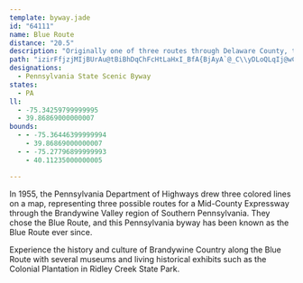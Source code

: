 ```yaml
---
template: byway.jade
id: "64111"
name: Blue Route
distance: "20.5"
description: "Originally one of three routes through Delaware County, the Blue Route of Interstate 476 exhibits the culture and history of southeastern Pennsylvania."
path: "izirFfjzjMIjBUrAu@tBiBhDqChFcHtLaHxI_BfA{BjAyA`@_C\\yDLoQLqIj@wCl@}FjBsAl@aJrFmWhUuIxGeDrAsDf@{BJgNs@yDRqCj@oClAyBzAsNlMsCxBiAl@}DrA_E\\sACqBSuCaA}HyEmBw@iBa@qC?ml@^aMRsALmGSot@j@uF`AkMxFoBl@y@PiCPqEC_CYaCm@gGwCyAoA_DaEmAqBu@eBk\\_bAsFiLsEuHup@o|@eE{DuDiCmAs@gDsAiCs@sDs@iDScE?mFPaJt@eKdBmCr@}HfDcFfDcBxA{IlJmFlFcClByA|@yC~@yALwACy@EyCi@aYgMmG_ByAEsCPgB`@oB|@}B`BeBpBwBxCcBpCiDvEoCzBsCpAgCr@sDrAkL~Fel@~[{d@|VmClA_KzCs^fJqUpG{GtCch@fWyCbAcEh@_CFmBGcFq@gEeAkFoB_CwAiBeB}DwEaDqFuF}MgDmHoAsBaDeEsCmCwIiF}GyCwFmBwS}ImH}DcGeEqIsJcEiGkDeIuBiG{Nee@wTwq@mAcDeBaDiDaFsD_DwEuCqFyByD_@mDSoI`@sXxCmF^eB?}AQyAYy@[sAs@sC_C_CgD{IaO}Qw[uAgB}CkDmCyBmG{CiFsA{LsAgCq@mDsAiBaAoCqB{GyFaJaJgIoJsEsG}B{DsByE_BiFgAiFc@oDkAmOOgAi@sBsA{CiA_BcBaBeBeAi@SaDe@eMsCaBk@sAq@iB_BsAoBsAwC}CiK_A_FsAaFoC{IiAkCcC}DyAgBqCyBcDkB"
designations: 
  - Pennsylvania State Scenic Byway
states: 
  - PA
ll: 
  - -75.34259799999995
  - 39.86869000000007
bounds: 
  - - -75.36446399999994
    - 39.86869000000007
  - - -75.27796899999993
    - 40.11235000000005

---
```


<p>In 1955, the Pennsylvania Department of Highways drew three colored lines on a map, representing three possible routes for a Mid-County Expressway through the Brandywine Valley region of Southern Pennsylvania.  They chose the Blue Route, and this Pennsylvania byway has been known as the Blue Route ever since.</p>

<p>Experience the history and culture of Brandywine Country along the Blue Route with several museums and living historical exhibits such as the Colonial Plantation in Ridley Creek State Park.</p>
